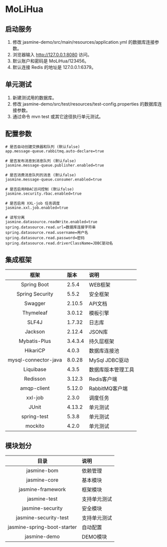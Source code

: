 # MoLiHua

## 启动服务

1. 修改 jasmine-demo/src/main/resources/application.yml 的数据库连接参数。
2. 浏览器输入 http://127.0.0.1:8080 访问。
3. 默认账户和密码是 MoLiHua/123456。
4. 默认连接 Redis 的地址是 127.0.0.1:6379。

## 单元测试

1. 新建测试用的数据库。
2. 修改 jasmine-demo/src/test/resources/test-config.properties 的数据库连接参数。
3. 通过命令 mvn test 或其它途径执行单元测试。

## 配置参数

```
# 是否自动创建交换器和队列 (默认false)
app.message-queue.rabbitmq.auto-declare=true

# 是否发布消息到消息队列 (默认false)
jasmine.message-queue.publisher.enabled=true

# 是否消费消息队列的消息 (默认false)
jasmine.message-queue.consumer.enabled=true

# 是否启用RBAC访问控制 (默认false)
jasmine.security.rbac.enabled=true

# 是否启用 XXL-job 任务调度
jasmine.xxl.job.enabled=true

# 读写分离
jasmine.datasource.readWrite.enabled=true
spring.datasource.read.url=数据库连接字符串
spring.datasource.read.username=用户名
spring.datasource.read.password=密码
spring.datasource.read.driverClassName=JDBC驱动名
```

## 集成框架

| 框架 | 版本 | 说明 |
| :----: | :---- | :---- |
| Spring Boot | 2.5.4 | WEB框架 |
| Spring Security | 5.5.2 | 安全框架 |
| Swagger | 2.10.5 | API文档 |
| Thymeleaf | 3.0.12 | 模板引擎 |
| SLF4J | 1.7.32 | 日志库 |
| Jackson | 2.12.4 | JSON库 |
| Mybatis-Plus | 3.4.3.4 | 持久层框架 |
| HikariCP | 4.0.3 | 数据库连接池 |
| mysql-connector-java | 8.0.28 | MySql JDBC驱动 |
| Liquibase | 4.3.5 | 数据库版本管理工具 |
| Redisson | 3.12.3 | Redis客户端 |
| amqp-client | 5.12.0 | RabbitMQ客户端 |
| xxl-job | 2.3.0 | 调度任务 |
| JUnit | 4.13.2 | 单元测试 |
| spring-test | 5.3.8 | 单元测试 |
| mockito | 4.2.0 | 单元测试 |

## 模块划分

| 目录 | 说明 |
| :----: | :---- |
| jasmine-bom | 依赖管理 |
| jasmine-core | 基本模块 |
| jasmine-framework | 框架模块 |
| jasmine-test | 支持单元测试 |
| jasmine-security | 安全模块 |
| jasmine-security-test | 支持单元测试 |
| jasmine-spring-boot-starter | 自动配置 |
| jasmine-demo | DEMO模块 |


